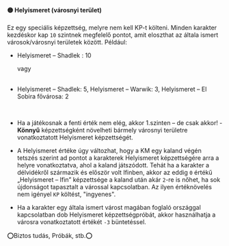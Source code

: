 #### 🟡 Helyismeret (városnyi terület)

Ez egy speciális képzettség, melyre nem kell KP-t költeni. Minden karakter kezdéskor kap `10` szintnek megfelelő pontot, amit eloszthat az általa ismert városok/városnyi területek között. Például:

- Helyismeret – Shadlek : 10

   vagy<br /><br />

- Helyismeret – Shadlek: 5, Helyismeret – Warwik: 3, Helyismeret – El Sobira fővárosa: 2

<br />

- Ha a játékosnak a fenti érték nem elég, akkor 1.szinten – de csak akkor! - **Könnyű** képzettségként növelheti bármely városnyi területre vonatkoztatott Helyismeret képzettségét.

- A Helyismeret értéke úgy változhat, hogy a KM egy kaland végén tetszés szerint ad pontot a karakterek Helyismeret képzettségére arra a helyre vonatkoztatva, ahol a kaland játszódott. Tehát ha a karakter a délvidékről származik és először volt Ifinben, akkor az eddig `0` értékű „Helyismeret – Ifin” képzettsége a kaland után akár `2`-re is nőhet, ha sok újdonságot tapasztalt a várossal kapcsolatban. Az ilyen értéknövelés nem igényel `KP` költést, "ingyenes".

- Ha a karakter egy általa ismert várost magában foglaló országgal kapcsolatban dob Helyismeret képzettségpróbát, akkor használhatja a városra vonatkoztatott értékét `-3` büntetéssel.

⭕Biztos tudás, Próbák, stb.⭕
